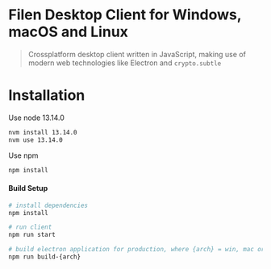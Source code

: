 # Filen Desktop Client for Windows, macOS and Linux
> Crossplatform desktop client written in JavaScript, making use of modern web technologies like Electron and ```crypto.subtle```

# Installation

Use node 13.14.0

``` bash
nvm install 13.14.0
nvm use 13.14.0
```

Use npm

``` bash
npm install
```

#### Build Setup

``` bash
# install dependencies
npm install

# run client
npm run start

# build electron application for production, where {arch} = win, mac or linux
npm run build-{arch}

```